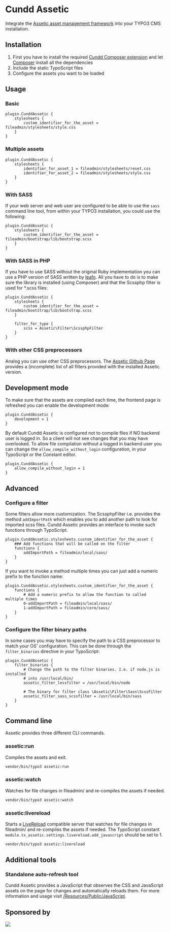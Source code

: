 Cundd Assetic
=============

Integrate the [Assetic asset management framework](https://github.com/kriswallsmith/assetic) into your TYPO3 CMS installation.


Installation
------------

1. First you have to install the required [Cundd Composer extension](https://github.com/cundd/CunddComposer) and let [Composer](http://getcomposer.org/) install all the dependencies
2. Include the static TypoScript files
3. Configure the assets you want to be loaded


Usage
-----

### Basic

    plugin.CunddAssetic {
        stylesheets {
            custom_identifier_for_the_asset = fileadmin/stylesheets/style.css
        }
    }


### Multiple assets

    plugin.CunddAssetic {
        stylesheets {
            identifier_for_asset_1 = fileadmin/stylesheets/reset.css
            identifier_for_asset_2 = fileadmin/stylesheets/style.css
        }
    }


### With SASS

If your web server and web user are configured to be able to use the `sass` command line tool, from within your TYPO3 installation, you could use the following:

    plugin.CunddAssetic {
        stylesheets {
            custom_identifier_for_the_asset = fileadmin/bootstrap/lib/bootstrap.scss
        }
    }


### With SASS in PHP

If you have to use SASS without the original Ruby implementation you can use a PHP version of SASS written by [leafo](http://leafo.net/scssphp/). All you have to do is to make sure the library is installed (using Composer) and that the Scssphp filter is used for *.scss files:

    plugin.CunddAssetic {
        stylesheets {
            custom_identifier_for_the_asset = fileadmin/bootstrap/lib/bootstrap.scss
        }

        filter_for_type {
            scss = Assetic\Filter\ScssphpFilter
        }
    }


### With other CSS preprocessors

Analog you can use other CSS preprocessors. The [Assetic Github Page](https://github.com/kriswallsmith/assetic#filters) provides a (incomplete) list of all filters provided with the installed Assetic version.


Development mode
----------------

To make sure that the assets are compiled each time, the frontend page is refreshed you can enable the development mode:

    plugin.CunddAssetic {
    	development = 1
    }

By default Cundd Assetic is configured not to compile files if NO backend user is logged in. So a client will not see changes that you may have overlooked. To allow file compilation without a logged in backend user you can change the `allow_compile_without_login` configuration, in your TypoScript or the Constant editor.

    plugin.CunddAssetic {
        allow_compile_without_login = 1
    }


Advanced
--------

### Configure a filter

Some filters allow more customization. The ScssphpFilter i.e. provides the method `addImportPath` which enables you to add another path to look for imported scss files. Cundd Assetic provides an interface to invoke such functions through TypoScript.

    plugin.CunddAssetic.stylesheets.custom_identifier_for_the_asset {
        ### Add functions that will be called on the filter
        functions {
            addImportPath = fileadmin/local/sass/
        }
    }

If you want to invoke a method multiple times you can just add a numeric prefix to the function name:

    plugin.CunddAssetic.stylesheets.custom_identifier_for_the_asset {
        functions {
            # Add a numeric prefix to allow the function to called multiple times
            0-addImportPath = fileadmin/local/sass/
            1-addImportPath = fileadmin/core/sass/
        }
    }


### Configure the filter binary paths

In some cases you may have to specify the path to a CSS preprocessor to match your OS' configuration. This can be done through the `filter_binaries` directive in your TypoScript:

    plugin.CunddAssetic {
        filter_binaries {
	    	# Change the path to the filter binaries. I.e. if node.js is installed
	    	# into /usr/local/bin/
    		assetic_filter_lessfilter = /usr/local/bin/node
    		
    		# The binary for filter class \Assetic\Filter\Sass\ScssFilter
    		assetic_filter_sass_scssfilter = /usr/local/bin/sass
	    }
    }
    

Command line
------------

Assetic provides three different CLI commands.

### assetic:run

Compiles the assets and exit.

```bash
vendor/bin/typo3 assetic:run
```


### assetic:watch

Watches for file changes in fileadmin/ and re-compiles the assets if needed.

```bash
vendor/bin/typo3 assetic:watch
```


### assetic:livereload

Starts a [LiveReload](http://livereload.com/) compatible server that watches for file changes in fileadmin/ and re-compiles the assets if needed. The TypoScript constant `module.tx_assetic.settings.livereload.add_javascript` should be set to 1.

```bash
vendor/bin/typo3 assetic:livereload
```


Additional tools
----------------

### Standalone auto-refresh tool

Cundd Assetic provides a JavaScript that observes the CSS and JavaScript assets on the page for changes and automatically reloads them. For more information and usage visit [/Resources/Public/JavaScript](/Resources/Public/JavaScript).


Sponsored by
------------

[![](https://www.iresults.li/typo3conf/ext/client/Resources/Public/Images/logo.svg)](http://www.iresults.li)
